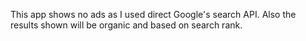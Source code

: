 This app shows no ads as I used direct Google's search API. Also the results shown will be organic and based on search rank.
